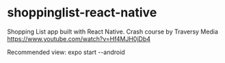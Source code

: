 # shoppinglist-react-native
Shopping List app built with React Native. Crash course by Traversy Media https://www.youtube.com/watch?v=Hf4MJH0jDb4

Recommended view: expo start --android
